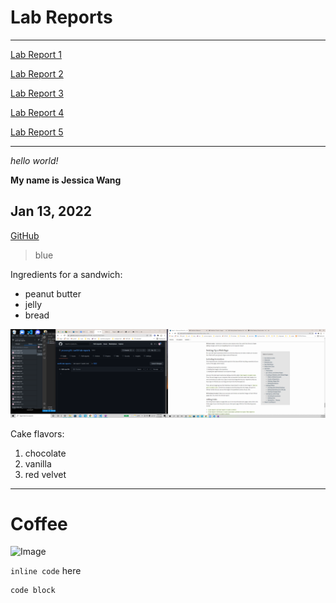 # Lab Reports
---
[Lab Report 1](lab-report-1-week-2.html)

[Lab Report 2](lab-report-2-week-4.html)

[Lab Report 3](lab-report-3-week-6.html)

[Lab Report 4](lab-report-4-week-8.html)

[Lab Report 5](lab-report-5-week-10.html)

---


*hello world!*

**My name is Jessica Wang**

## Jan 13, 2022

[GitHub](https://github.com)

> blue

Ingredients for a sandwich:
* peanut butter
* jelly
* bread

![Image](Screenshot(508).png)

Cake flavors:
1. chocolate
2. vanilla
3. red velvet

---
# Coffee
![Image](https://media-cldnry.s-nbcnews.com/image/upload/t_nbcnews-fp-1024-512,f_auto,q_auto:best/newscms/2019_33/2203981/171026-better-coffee-boost-se-329p.jpg)

`inline code` here

```
code block
```
